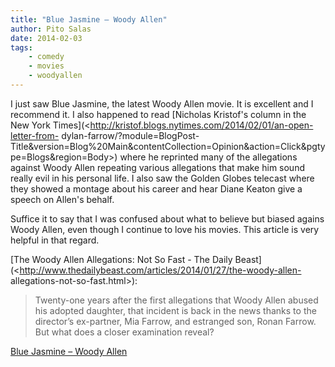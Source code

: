 ```yaml
---
title: "Blue Jasmine – Woody Allen"
author: Pito Salas
date: 2014-02-03
tags:
    - comedy
    - movies
    - woodyallen
---
```




I just saw Blue Jasmine, the latest Woody Allen movie. It is excellent and I
recommend it. I also happened to read [Nicholas Kristof's column in the New
York Times](<http://kristof.blogs.nytimes.com/2014/02/01/an-open-letter-from-
dylan-farrow/?module=BlogPost-
Title&version=Blog%20Main&contentCollection=Opinion&action=Click&pgtype=Blogs&region=Body>)
where he reprinted many of the allegations against Woody Allen repeating
various allegations that make him sound really evil in his personal life. I
also saw the Golden Globes telecast where they showed a montage about his
career and hear Diane Keaton give a speech on Allen's behalf.

Suffice it to say that I was confused about what to believe but biased agains
Woody Allen, even though I continue to love his movies. This article is very
helpful in that regard.

[The Woody Allen Allegations: Not So Fast - The Daily
Beast](<http://www.thedailybeast.com/articles/2014/01/27/the-woody-allen-
allegations-not-so-fast.html>):

> Twenty-one years after the first allegations that Woody Allen abused his
> adopted daughter, that incident is back in the news thanks to the director’s
> ex-partner, Mia Farrow, and estranged son, Ronan Farrow. But what does a
> closer examination reveal?


[Blue Jasmine – Woody Allen](None)
